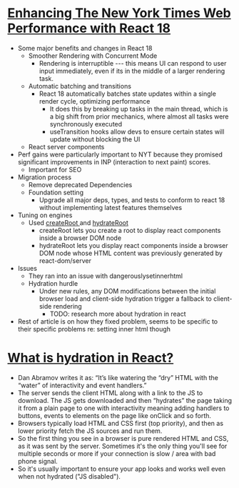 
# [Enhancing The New York Times Web Performance with React 18](https://open.nytimes.com/enhancing-the-new-york-times-web-performance-with-react-18-d6f91a7c5af8)



* Some major benefits and changes in React 18
    * Smoother Rendering with Concurrent Mode
        * Rendering is interruptible --- this means UI can respond to user input immediately, even if its in the middle of a larger rendering task. 
    * Automatic batching and transitions
        * React 18 automatically batches state updates within a single render cycle, optimizing performance
            * It does this by breaking up tasks in the main thread, which is a big shift from prior mechanics, where almost all tasks were synchronously executed 
            * useTransition hooks allow devs to ensure certain states will update without blocking the UI
    * React server components 
* Perf gains were particularly important to NYT because they promised significant improvements in INP (interaction to next paint) scores.
    * Important for SEO
* Migration process
    * Remove deprecated Dependencies
    * Foundation setting
        * Upgrade all major deps, types, and tests to conform to react 18 without implementing latest features themselves 
* Tuning on engines
    * Used [createRoot ](https://react.dev/reference/react-dom/client/createRoot)and [hydrateRoot](https://react.dev/reference/react-dom/client/hydrateRoot)
        * createRoot lets you create a root to display react components inside a browser DOM node
        * hydrateRoot lets you display react components inside a browser DOM node whose HTML content was previously generated by react-dom/server
* Issues
    * They ran into an issue with dangerouslysetinnerhtml
    * Hydration hurdle 
        * Under new rules, any DOM modifications between the initial browser load and client-side hydration trigger a fallback to client-side rendering
            *  TODO: research more about hydration in react 
* Rest of article is on how they fixed problem, seems to be specific to their specific problems re: setting inner html though


# [What is hydration in React? ](https://www.reddit.com/r/reactjs/comments/18fky3q/what_is_hydration_in_react/)



* Dan Abramov writes it as: “It’s like watering the “dry” HTML with the “water” of interactivity and event handlers.”
* The server sends the client HTML along with a link to the JS to download. The JS gets downloaded and then “hydrates” the page taking it from a plain page to one with interactivity meaning adding handlers to buttons, events to elements on the page like onClick and so forth.
* Browsers typically load HTML and CSS first (top priority), and then as lower priority fetch the JS sources and run them.
* So the first thing you see in a browser is pure rendered HTML and CSS, as it was sent by the server. Sometimes it's the only thing you'll see for multiple seconds or more if your connection is slow / area with bad phone signal.
* So it's usually important to ensure your app looks and works well even when not hydrated ("JS disabled").